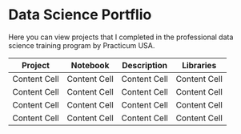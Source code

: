 # Data Science Portflio 

Here you can view projects that I completed in the professional data science training program by Practicum USA.

|    Project    |    Notebook   |   Description    |   Libraries   |
| ------------- | ------------- | -------------    | ------------- |
| Content Cell  | Content Cell  | Content Cell     | Content Cell  |
| Content Cell  | Content Cell   | Content Cell     | Content Cell  |
| Content Cell  | Content Cell  | Content Cell     | Content Cell  |
| Content Cell  | Content Cell  | Content Cell     | Content Cell  |
